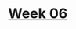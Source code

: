 # [Week 06](https://github.com/benbrastmckie/ModalHistory/tree/master?tab=readme-ov-file#week-06-the-construction-of-possible-worlds-brast-mckie-mar-17)

